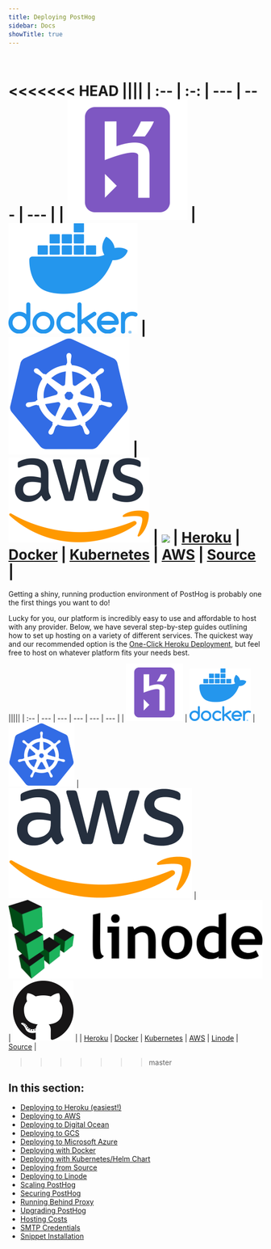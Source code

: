 ```yaml
---
title: Deploying PostHog
sidebar: Docs
showTitle: true
---
```


<br>

<<<<<<< HEAD
||||
| :-- | :-: | --- | --- | --- |
| [![](../../src/images/install-heroku.svg)](/docs/deployment/deploy-heroku) | [![](../../src/images/install-docker.svg)](/docs/deployment/deploy-docker) | [![](../../src/images/install-kubernetes.svg)](/docs/deployment/deploy-kubernetes) | [![](../../src/images/install-aws.svg)](/docs/deployment/deploy-aws) | [![](../../src/images/community-github.svg)](/docs/deployment/deploy-source)
| <a href="#heroku" class="middle yellow">Heroku</a> | <a href="#docker-compose" class="middle blue">Docker</a> | <a href="#helm-chart-kubernetes-installation" class="middle red">Kubernetes</a> | <a href="#aws-ecs-fargate" class="middle yellow">AWS</a> | <a href="#source-installation" class="middle blue">Source</a> |
=======
Getting a shiny, running production environment of PostHog is probably one the first things you want to do! 

Lucky for you, our platform is incredibly easy to use and affordable to host with any provider. Below, we have several step-by-step guides outlining how to set up hosting on a variety of different services. The quickest way and our recommended option is the [One-Click Heroku Deployment](/docs/deployment/deploy-heroku), but feel free to host on whatever platform fits your needs best.

|||||
| :-- | --- | --- | --- | --- | --- |
| [![](../../src/images/install-heroku.png)](/docs/deployment/deploy-heroku) | [![](../../src/images/install-docker.png)](/docs/deployment/deploy-docker) | [![](../../src/images/install-kubernetes.png)](/docs/deployment/deploy-kubernetes) | [![](../../src/images/install-aws.png)](/docs/deployment/deploy-aws) |  [![](../../src/images/install-linode.svg)](/docs/deployment/deploy-linode) | [![](../../src/images/github-logo.png)](/docs/deployment/deploy-source) |
| <a href="#heroku" class="middle">Heroku</a> | <a href="#docker-compose" class="middle">Docker</a> | <a href="#helm-chart-kubernetes-installation" class="middle">Kubernetes</a> | <a href="#aws-ecs-fargate" class="middle">AWS</a> |  <a href="#linode" class="middle">Linode</a> | <a href="#source-installation" class="middle">Source</a> |
>>>>>>> master

## **In this section:**

- [Deploying to Heroku (easiest!)](/docs/deployment/deploy-heroku)
- [Deploying to AWS](/docs/deployment/deploy-aws)
- [Deploying to Digital Ocean](/docs/deployment/deploy-digital-ocean)
- [Deploying to GCS](/docs/deployment/deploy-gcs)
- [Deploying to Microsoft Azure](/docs/deployment/deploy-azure)
- [Deploying with Docker](/docs/deployment/deploy-docker)
- [Deploying with Kubernetes/Helm Chart](/docs/deployment/deploy-kubernetes)
- [Deploying from Source](/docs/deployment/deploy-source)
- [Deploying to Linode](/docs/deployment/deploy-linode)
- [Scaling PostHog](/docs/deployment/scaling-posthog)
- [Securing PostHog](/docs/deployment/securing-posthog)
- [Running Behind Proxy](/docs/deployment/running-behind-proxy)
- [Upgrading PostHog](/docs/deployment/upgrading-posthog)
- [Hosting Costs](/docs/deployment/hosting-costs)
- [SMTP Credentials](/docs/deployment/smtp-credentials)
- [Snippet Installation](/docs/deployment/snippet-installation)
